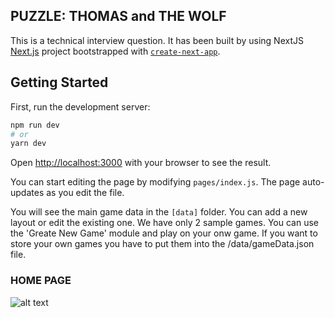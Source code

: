 ## PUZZLE: THOMAS and THE WOLF

This is a technical interview question. It has been built by using NextJS [Next.js](https://nextjs.org/) project bootstrapped with [`create-next-app`](https://github.com/vercel/next.js/tree/canary/packages/create-next-app).

## Getting Started

First, run the development server:

```bash
npm run dev
# or
yarn dev
```

Open [http://localhost:3000](http://localhost:3000) with your browser to see the result.

You can start editing the page by modifying `pages/index.js`. The page auto-updates as you edit the file.

You will see the main game data in the `[data]` folder. You can add a new layout or edit the existing one. We have only 2 sample games. You can use the 'Greate New Game' module and play on your onw game. If you want to store your own games you have to put them into the /data/gameData.json file.

### HOME PAGE
![alt text](https://github.com/mertcakmak/puzzle-thomas-wolf/tree/feature/createNewGame/images/home.png)
